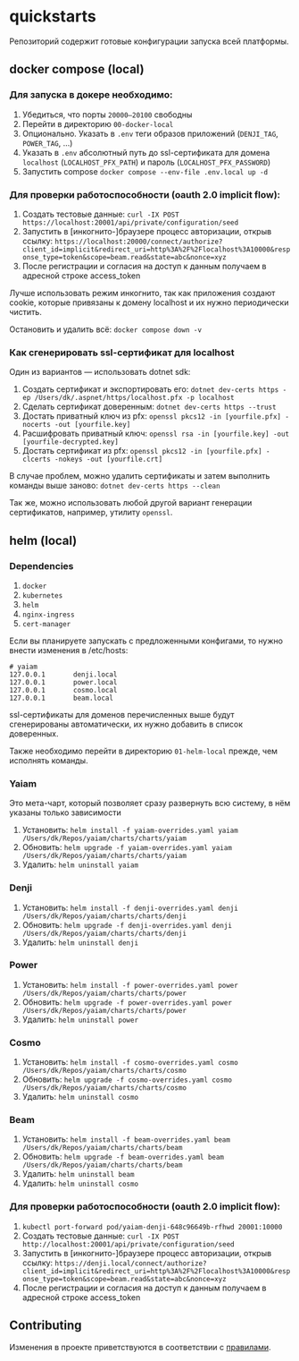 # quickstarts

Репозиторий содержит готовые конфигурации запуска всей платформы.

## docker compose (local)

### Для запуска в докере необходимо:
1. Убедиться, что порты `20000—20100` свободны
1. Перейти в директорию `00-docker-local`
1. Опционально. Указать в `.env` теги образов приложений (`DENJI_TAG`, `POWER_TAG`, ...)
1. Указать в `.env` абсолютный путь до ssl-сертификата для домена `localhost` (`LOCALHOST_PFX_PATH`) и пароль (`LOCALHOST_PFX_PASSWORD`)
1. Запустить compose `docker compose --env-file .env.local up -d`

### Для проверки работоспособности (oauth 2.0 implicit flow):
1. Создать тестовые данные: `curl -IX POST https://localhost:20001/api/private/configuration/seed`
1. Запустить в [инкогнито-]браузере процесс авторизации, открыв ссылку: `https://localhost:20000/connect/authorize?client_id=implicit&redirect_uri=http%3A%2F%2Flocalhost%3A10000&response_type=token&scope=beam.read&state=abc&nonce=xyz`
1. После регистрации и согласия на доступ к данным получаем в адресной строке access_token

Лучше использовать режим инкогнито, так как приложения создают cookie, которые привязаны к домену localhost и их нужно периодически чистить.

Остановить и удалить всё: `docker compose down -v`

### Как сгенерировать ssl-сертификат для localhost

Один из вариантов — использовать dotnet sdk:
1. Создать сертификат и экспортировать его: `dotnet dev-certs https -ep /Users/dk/.aspnet/https/localhost.pfx -p localhost`
1. Сделать сертификат доверенным: `dotnet dev-certs https --trust`
1. Достать приватный ключ из pfx: `openssl pkcs12 -in [yourfile.pfx] -nocerts -out [yourfile.key]`
1. Расшифровать приватный ключ: `openssl rsa -in [yourfile.key] -out [yourfile-decrypted.key]`
1. Достать сертификат из pfx: `openssl pkcs12 -in [yourfile.pfx] -clcerts -nokeys -out [yourfile.crt]`

В случае проблем, можно удалить сертификаты и затем выполнить команды выше заново: `dotnet dev-certs https --clean`

Так же, можно использовать любой другой вариант генерации сертификатов, например, утилиту `openssl`.

## helm (local)

### Dependencies

1. `docker`
1. `kubernetes`
1. `helm`
1. `nginx-ingress`
1. `cert-manager`

Если вы планируете запускать с предложенными конфигами, то нужно внести изменения в /etc/hosts:

```
# yaiam
127.0.0.1       denji.local
127.0.0.1       power.local
127.0.0.1       cosmo.local
127.0.0.1       beam.local
```

ssl-сертификаты для доменов перечисленных выше будут сгенерированы автоматически, их нужно добавить в список доверенных.

Также необходимо перейти в директорию `01-helm-local` прежде, чем исполнять команды.

### Yaiam

Это мета-чарт, который позволяет сразу развернуть всю систему, в нём указаны только зависимости

1. Установить: `helm install -f yaiam-overrides.yaml yaiam /Users/dk/Repos/yaiam/charts/charts/yaiam`
1. Обновить: `helm upgrade -f yaiam-overrides.yaml yaiam /Users/dk/Repos/yaiam/charts/charts/yaiam`
1. Удалить: `helm uninstall yaiam`

### Denji

1. Установить: `helm install -f denji-overrides.yaml denji /Users/dk/Repos/yaiam/charts/charts/denji`
1. Обновить: `helm upgrade -f denji-overrides.yaml denji /Users/dk/Repos/yaiam/charts/charts/denji`
1. Удалить: `helm uninstall denji`

### Power

1. Установить: `helm install -f power-overrides.yaml power /Users/dk/Repos/yaiam/charts/charts/power`
1. Обновить: `helm upgrade -f power-overrides.yaml power /Users/dk/Repos/yaiam/charts/charts/power`
1. Удалить: `helm uninstall power`

### Cosmo

1. Установить: `helm install -f cosmo-overrides.yaml cosmo /Users/dk/Repos/yaiam/charts/charts/cosmo`
1. Обновить: `helm upgrade -f cosmo-overrides.yaml cosmo /Users/dk/Repos/yaiam/charts/charts/cosmo`
1. Удалить: `helm uninstall cosmo`

### Beam

1. Установить: `helm install -f beam-overrides.yaml beam /Users/dk/Repos/yaiam/charts/charts/beam`
1. Обновить: `helm upgrade -f beam-overrides.yaml beam /Users/dk/Repos/yaiam/charts/charts/beam`
1. Удалить: `helm uninstall beam`
1. Удалить: `helm uninstall cosmo`

### Для проверки работоспособности (oauth 2.0 implicit flow):
1. `kubectl port-forward pod/yaiam-denji-648c96649b-rfhwd 20001:10000`
1. Создать тестовые данные: `curl -IX POST http://localhost:20001/api/private/configuration/seed`
1. Запустить в [инкогнито-]браузере процесс авторизации, открыв ссылку: `https://denji.local/connect/authorize?client_id=implicit&redirect_uri=http%3A%2F%2Flocalhost%3A10000&response_type=token&scope=beam.read&state=abc&nonce=xyz`
1. После регистрации и согласия на доступ к данным получаем в адресной строке access_token

## Contributing

Изменения в проекте приветствуются в соответствии с [правилами](https://github.com/yaiam/.github/blob/main/CONTRIBUTING.md).